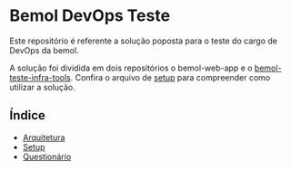 # Bemol DevOps Teste

Este repositório é referente a solução poposta para o teste do cargo de DevOps da bemol.

A solução foi dividida em dois repositórios o bemol-web-app e o [bemol-teste-infra-tools](https://github.com/claramelo/bemol-teste-infra-tools). Confira o arquivo de [setup](docs/setup.md) para compreender como utilizar a solução.

## Índice
- [Arquitetura](/docs/arquitetura.md)
- [Setup](/docs/setup.md)
- [Questionário](/docs/questionario.md)



